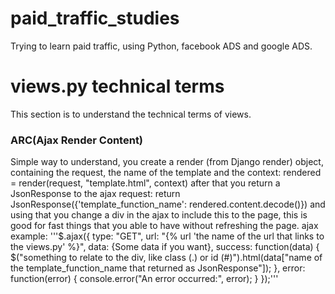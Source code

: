 # paid_traffic_studies
Trying to learn paid traffic, using Python, facebook ADS and google ADS.

# views.py technical terms
This section is to understand the technical terms of views.

### ARC(Ajax Render Content)
Simple way to understand, you create a render (from Django render) object, containing the request, the name of the template and the context:
rendered = render(request, "template.html", context)
after that you return a JsonResponse to the ajax request:
return JsonResponse({'template_function_name': rendered.content.decode()})
and using that you change a div in the ajax to include this to the page, this is good for fast things that you able to have without refreshing the page.
ajax example:
'''$.ajax({
    type: "GET",
    url: "{% url 'the name of the url that links to the views.py' %}",
    data: {Some data if you want},
    success: function(data) {
        $("something to relate to the div, like class (.) or id (#)").html(data["name of the template_function_name that returned as JsonResponse"]);
    },
    error: function(error) {
        console.error("An error occurred:", error);
    }
});'''